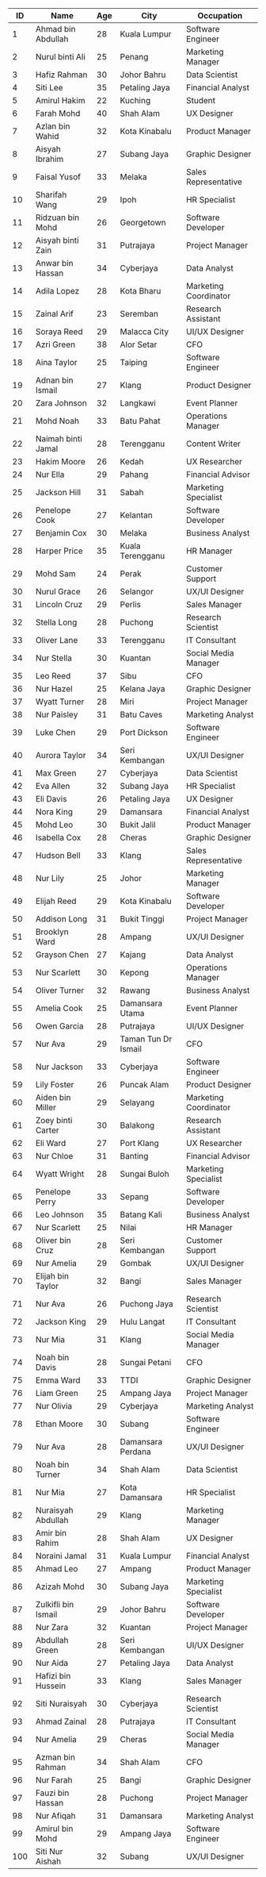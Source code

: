 | ID | Name              | Age | City             | Occupation           |
|----|-------------------|-----|------------------|----------------------|
| 1  | Ahmad bin Abdullah| 28  | Kuala Lumpur     | Software Engineer    |
| 2  | Nurul binti Ali   | 25  | Penang           | Marketing Manager    |
| 3  | Hafiz Rahman      | 30  | Johor Bahru      | Data Scientist       |
| 4  | Siti Lee           | 35  | Petaling Jaya    | Financial Analyst    |
| 5  | Amirul Hakim       | 22  | Kuching          | Student              |
| 6  | Farah Mohd          | 40  | Shah Alam        | UX Designer          |
| 7  | Azlan bin Wahid    | 32  | Kota Kinabalu    | Product Manager      |
| 8  | Aisyah Ibrahim     | 27  | Subang Jaya      | Graphic Designer     |
| 9  | Faisal Yusof       | 33  | Melaka           | Sales Representative |
| 10 | Sharifah Wang      | 29  | Ipoh             | HR Specialist        |
| 11 | Ridzuan bin Mohd   | 26  | Georgetown       | Software Developer   |
| 12 | Aisyah binti Zain  | 31  | Putrajaya        | Project Manager      |
| 13 | Anwar bin Hassan   | 34  | Cyberjaya        | Data Analyst         |
| 14 | Adila Lopez        | 28  | Kota Bharu       | Marketing Coordinator|
| 15 | Zainal Arif        | 23  | Seremban         | Research Assistant   |
| 16 | Soraya Reed        | 29  | Malacca City     | UI/UX Designer       |
| 17 | Azri Green         | 38  | Alor Setar       | CFO                  |
| 18 | Aina Taylor        | 25  | Taiping          | Software Engineer    |
| 19 | Adnan bin Ismail   | 27  | Klang            | Product Designer     |
| 20 | Zara Johnson       | 32  | Langkawi         | Event Planner        |
| 21 | Mohd Noah          | 33  | Batu Pahat       | Operations Manager   |
| 22 | Naimah binti Jamal | 28  | Terengganu       | Content Writer       |
| 23 | Hakim Moore        | 26  | Kedah            | UX Researcher        |
| 24 | Nur Ella           | 29  | Pahang           | Financial Advisor    |
| 25 | Jackson Hill       | 31  | Sabah            | Marketing Specialist |
| 26 | Penelope Cook      | 27  | Kelantan         | Software Developer   |
| 27 | Benjamin Cox       | 30  | Melaka           | Business Analyst     |
| 28 | Harper Price       | 35  | Kuala Terengganu | HR Manager           |
| 29 | Mohd Sam            | 24  | Perak            | Customer Support     |
| 30 | Nurul Grace        | 26  | Selangor         | UX/UI Designer       |
| 31 | Lincoln Cruz       | 29  | Perlis           | Sales Manager        |
| 32 | Stella Long        | 28  | Puchong          | Research Scientist   |
| 33 | Oliver Lane        | 33  | Terengganu       | IT Consultant        |
| 34 | Nur Stella         | 30  | Kuantan          | Social Media Manager |
| 35 | Leo Reed           | 37  | Sibu             | CFO                  |
| 36 | Nur Hazel          | 25  | Kelana Jaya      | Graphic Designer     |
| 37 | Wyatt Turner       | 28  | Miri             | Project Manager      |
| 38 | Nur Paisley        | 31  | Batu Caves       | Marketing Analyst    |
| 39 | Luke Chen          | 29  | Port Dickson     | Software Engineer    |
| 40 | Aurora Taylor      | 34  | Seri Kembangan   | UX/UI Designer       |
| 41 | Max Green          | 27  | Cyberjaya        | Data Scientist       |
| 42 | Eva Allen          | 32  | Subang Jaya      | HR Specialist        |
| 43 | Eli Davis          | 26  | Petaling Jaya    | UX Designer          |
| 44 | Nora King          | 29  | Damansara        | Financial Analyst    |
| 45 | Mohd Leo           | 30  | Bukit Jalil      | Product Manager      |
| 46 | Isabella Cox       | 28  | Cheras           | Graphic Designer     |
| 47 | Hudson Bell        | 33  | Klang            | Sales Representative |
| 48 | Nur Lily           | 25  | Johor            | Marketing Manager    |
| 49 | Elijah Reed        | 29  | Kota Kinabalu    | Software Developer   |
| 50 | Addison Long       | 31  | Bukit Tinggi     | Project Manager      |
| 51 | Brooklyn Ward      | 28  | Ampang           | UX/UI Designer       |
| 52 | Grayson Chen       | 27  | Kajang           | Data Analyst         |
| 53 | Nur Scarlett       | 30  | Kepong           | Operations Manager   |
| 54 | Oliver Turner      | 32  | Rawang           | Business Analyst     |
| 55 | Amelia Cook        | 25  | Damansara Utama  | Event Planner        |
| 56 | Owen Garcia        | 28  | Putrajaya        | UI/UX Designer       |
| 57 | Nur Ava            | 29  | Taman Tun Dr Ismail | CFO                |
| 58 | Nur Jackson        | 33  | Cyberjaya        | Software Engineer    |
| 59 | Lily Foster        | 26  | Puncak Alam      | Product Designer     |
| 60 | Aiden bin Miller   | 29  | Selayang         | Marketing Coordinator|
| 61 | Zoey binti Carter  | 30  | Balakong         | Research Assistant   |
| 62 | Eli Ward           | 27  | Port Klang       | UX Researcher        |
| 63 | Nur Chloe          | 31  | Banting          | Financial Advisor    |
| 64 | Wyatt Wright       | 28  | Sungai Buloh     | Marketing Specialist |
| 65 | Penelope Perry     | 33  | Sepang           | Software Developer   |
| 66 | Leo Johnson        | 35  | Batang Kali      | Business Analyst     |
| 67 | Nur Scarlett       | 25  | Nilai            | HR Manager           |
| 68 | Oliver bin Cruz    | 28  | Seri Kembangan   | Customer Support     |
| 69 | Nur Amelia         | 29  | Gombak           | UX/UI Designer       |
| 70 | Elijah bin Taylor  | 32  | Bangi            | Sales Manager        |
| 71 | Nur Ava            | 26  | Puchong Jaya     | Research Scientist   |
| 72 | Jackson King       | 29  | Hulu Langat      | IT Consultant        |
| 73 | Nur Mia            | 31  | Klang            | Social Media Manager |
| 74 | Noah bin Davis     | 28  | Sungai Petani    | CFO                  |
| 75 | Emma Ward          | 33  | TTDI             | Graphic Designer     |
| 76 | Liam Green         | 25  | Ampang Jaya      | Project Manager      |
| 77 | Nur Olivia         | 29  | Cyberjaya        | Marketing Analyst    |
| 78 | Ethan Moore        | 30  | Subang           | Software Engineer    |
| 79 | Nur Ava            | 28  | Damansara Perdana | UX/UI Designer      |
| 80 | Noah bin Turner    | 34  | Shah Alam        | Data Scientist       |
| 81 | Nur Mia            | 27  | Kota Damansara   | HR Specialist        |
| 82 | Nuraisyah Abdullah | 29  | Klang            | Marketing Manager    |
| 83 | Amir bin Rahim     | 28  | Shah Alam       | UX Designer          |
| 84 | Noraini Jamal      | 31  | Kuala Lumpur    | Financial Analyst    |
| 85 | Ahmad Leo          | 27  | Ampang          | Product Manager      |
| 86 | Azizah Mohd        | 30  | Subang Jaya     | Marketing Specialist |
| 87 | Zulkifli bin Ismail| 29  | Johor Bahru     | Software Developer   |
| 88 | Nur Zara           | 32  | Kuantan         | Project Manager      |
| 89 | Abdullah Green     | 28  | Seri Kembangan  | UI/UX Designer       |
| 90 | Nur Aida           | 27  | Petaling Jaya   | Data Analyst         |
| 91 | Hafizi bin Hussein | 33  | Klang           | Sales Manager        |
| 92 | Siti Nuraisyah     | 30  | Cyberjaya       | Research Scientist   |
| 93 | Ahmad Zainal       | 28  | Putrajaya       | IT Consultant        |
| 94 | Nur Amelia         | 29  | Cheras          | Social Media Manager |
| 95 | Azman bin Rahman   | 34  | Shah Alam       | CFO                  |
| 96 | Nur Farah          | 25  | Bangi           | Graphic Designer     |
| 97 | Fauzi bin Hassan   | 28  | Puchong         | Project Manager      |
| 98 | Nur Afiqah         | 31  | Damansara       | Marketing Analyst    |
| 99 | Amirul bin Mohd    | 29  | Ampang Jaya     | Software Engineer    |
| 100| Siti Nur Aishah    | 32  | Subang          | UX/UI Designer       |

